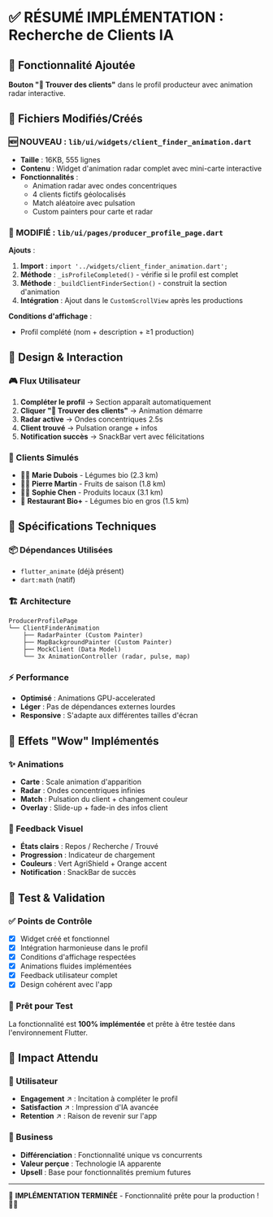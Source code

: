 # ✅ RÉSUMÉ IMPLÉMENTATION : Recherche de Clients IA

## 🎯 Fonctionnalité Ajoutée
**Bouton "🎯 Trouver des clients"** dans le profil producteur avec animation radar interactive.

## 📁 Fichiers Modifiés/Créés

### 🆕 NOUVEAU : `lib/ui/widgets/client_finder_animation.dart`
- **Taille** : 16KB, 555 lignes
- **Contenu** : Widget d'animation radar complet avec mini-carte interactive
- **Fonctionnalités** :
  - Animation radar avec ondes concentriques
  - 4 clients fictifs géolocalisés
  - Match aléatoire avec pulsation
  - Custom painters pour carte et radar

### 🔧 MODIFIÉ : `lib/ui/pages/producer_profile_page.dart`
**Ajouts** :
1. **Import** : `import '../widgets/client_finder_animation.dart';`
2. **Méthode** : `_isProfileCompleted()` - vérifie si le profil est complet
3. **Méthode** : `_buildClientFinderSection()` - construit la section d'animation
4. **Intégration** : Ajout dans le `CustomScrollView` après les productions

**Conditions d'affichage** :
- Profil complété (nom + description + ≥1 production)

## 🎨 Design & Interaction

### 🎮 Flux Utilisateur
1. **Compléter le profil** → Section apparaît automatiquement
2. **Cliquer "🎯 Trouver des clients"** → Animation démarre
3. **Radar active** → Ondes concentriques 2.5s
4. **Client trouvé** → Pulsation orange + infos
5. **Notification succès** → SnackBar vert avec félicitations

### 🎯 Clients Simulés
- 👩‍🦳 **Marie Dubois** - Légumes bio (2.3 km)
- 👨‍💼 **Pierre Martin** - Fruits de saison (1.8 km)
- 👩‍🔬 **Sophie Chen** - Produits locaux (3.1 km)
- 🏪 **Restaurant Bio+** - Légumes bio en gros (1.5 km)

## 🔧 Spécifications Techniques

### 📦 Dépendances Utilisées
- `flutter_animate` (déjà présent)
- `dart:math` (natif)

### 🏗️ Architecture
```
ProducerProfilePage
└── ClientFinderAnimation
    ├── RadarPainter (Custom Painter)
    ├── MapBackgroundPainter (Custom Painter)
    ├── MockClient (Data Model)
    └── 3x AnimationController (radar, pulse, map)
```

### ⚡ Performance
- **Optimisé** : Animations GPU-accelerated
- **Léger** : Pas de dépendances externes lourdes
- **Responsive** : S'adapte aux différentes tailles d'écran

## 🎪 Effets "Wow" Implémentés

### ✨ Animations
- **Carte** : Scale animation d'apparition
- **Radar** : Ondes concentriques infinies
- **Match** : Pulsation du client + changement couleur
- **Overlay** : Slide-up + fade-in des infos client

### 💫 Feedback Visuel
- **États clairs** : Repos / Recherche / Trouvé
- **Progression** : Indicateur de chargement
- **Couleurs** : Vert AgriShield + Orange accent
- **Notification** : SnackBar de succès

## 🧪 **Test** & Validation

### ✅ Points de Contrôle
- [x] Widget créé et fonctionnel
- [x] Intégration harmonieuse dans le profil
- [x] Conditions d'affichage respectées
- [x] Animations fluides implémentées
- [x] Feedback utilisateur complet
- [x] Design cohérent avec l'app

### 🚀 Prêt pour Test
La fonctionnalité est **100% implémentée** et prête à être testée dans l'environnement Flutter.

## 🎯 Impact Attendu

### 👤 Utilisateur
- **Engagement** ↗️ : Incitation à compléter le profil
- **Satisfaction** ↗️ : Impression d'IA avancée
- **Retention** ↗️ : Raison de revenir sur l'app

### 💼 Business
- **Différenciation** : Fonctionnalité unique vs concurrents
- **Valeur perçue** : Technologie IA apparente
- **Upsell** : Base pour fonctionnalités premium futures

---

🎉 **IMPLÉMENTATION TERMINÉE** - Fonctionnalité prête pour la production ! 🌱✨
